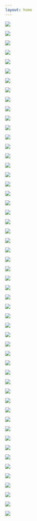 ```yaml
---
layout: home
---
```


![](security06_페이지_01.png)

![](security06_페이지_02.png)

![](security06_페이지_03.png)

![](security06_페이지_04.png)

![](security06_페이지_05.png)

![](security06_페이지_06.png)

![](security06_페이지_07.png)

![](security06_페이지_08.png)

![](security06_페이지_09.png)

![](security06_페이지_10.png)

![](security06_페이지_11.png)

![](security06_페이지_12.png)

![](security06_페이지_13.png)

![](security06_페이지_14.png)

![](security06_페이지_15.png)

![](security06_페이지_16.png)

![](security06_페이지_17.png)

![](security06_페이지_18.png)

![](security06_페이지_19.png)

![](security06_페이지_20.png)

![](security06_페이지_21.png)

![](security06_페이지_22.png)

![](security06_페이지_23.png)

![](security06_페이지_24.png)

![](security06_페이지_25.png)

![](security06_페이지_26.png)

![](security06_페이지_27.png)

![](security06_페이지_28.png)

![](security06_페이지_29.png)

![](security06_페이지_30.png)

![](security06_페이지_31.png)

![](security06_페이지_32.png)

![](security06_페이지_33.png)

![](security06_페이지_34.png)

![](security06_페이지_35.png)

![](security06_페이지_36.png)

![](security06_페이지_37.png)

![](security06_페이지_38.png)

![](security06_페이지_39.png)

![](security06_페이지_40.png)

![](security06_페이지_41.png)

![](security06_페이지_42.png)

![](security06_페이지_43.png)

![](security06_페이지_44.png)

![](security06_페이지_45.png)

![](security06_페이지_46.png)

![](security06_페이지_47.png)

![](security06_페이지_48.png)

![](security06_페이지_49.png)

![](security06_페이지_50.png)

![](security06_페이지_51.png)

![](security06_페이지_52.png)

![](security06_페이지_53.png)
